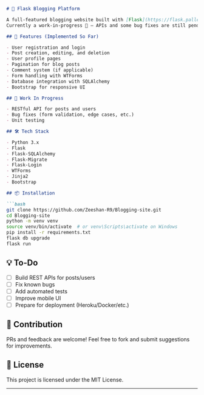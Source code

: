 
```markdown
# 📝 Flask Blogging Platform

A full-featured blogging website built with [Flask](https://flask.palletsprojects.com/), inspired by Miguel Grinberg's Flask Mega-Tutorial.  
Currently a work-in-progress 🚧 — APIs and some bug fixes are still pending.

## 🚀 Features (Implemented So Far)

- User registration and login
- Post creation, editing, and deletion
- User profile pages
- Pagination for blog posts
- Comment system (if applicable)
- Form handling with WTForms
- Database integration with SQLAlchemy
- Bootstrap for responsive UI

## 🔧 Work In Progress

- RESTful API for posts and users
- Bug fixes (form validation, edge cases, etc.)
- Unit testing

## 🛠️ Tech Stack

- Python 3.x
- Flask
- Flask-SQLAlchemy
- Flask-Migrate
- Flask-Login
- WTForms
- Jinja2
- Bootstrap

## 📦 Installation

```bash
git clone https://github.com/Zeeshan-R9/Blogging-site.git
cd Blogging-site
python -m venv venv
source venv/bin/activate  # or venv\Scripts\activate on Windows
pip install -r requirements.txt
flask db upgrade
flask run
````

## 💡 To-Do

* [ ] Build REST APIs for posts/users
* [ ] Fix known bugs
* [ ] Add automated tests
* [ ] Improve mobile UI
* [ ] Prepare for deployment (Heroku/Docker/etc.)

## 🙌 Contribution

PRs and feedback are welcome!
Feel free to fork and submit suggestions for improvements.

## 📄 License

This project is licensed under the MIT License.

---
